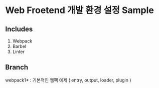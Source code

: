 # Web Froetend 개발 환경 설정 Sample

## Includes
1. Webpack
2. Barbel
3. Linter

## Branch
webpack1* : 기본적인 웹팩 예제 ( entry, output, loader, plugin )



